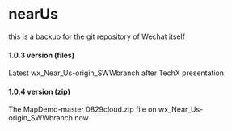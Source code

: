 # nearUs
this is a backup for the git repository of Wechat itself

#### 1.0.3 version (files)
Latest wx_Near_Us-origin_SWWbranch after TechX presentation

#### 1.0.4 version (zip)
The MapDemo-master 0829cloud.zip file on wx_Near_Us-origin_SWWbranch now
